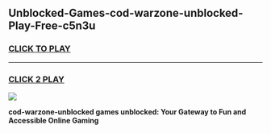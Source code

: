 
## Unblocked-Games-cod-warzone-unblocked-Play-Free-c5n3u
<h3>
<a href="https://premium76.site?title=cod-warzone-unblocked&ref=21A">CLICK TO PLAY</a></h3>
<hr>

<h3>
<a href="https://premium76.site?title=cod-warzone-unblocked&ref=21A">CLICK 2 PLAY</a>
  
</h3>

<a href="https://premium76.site?title=cod-warzone-unblocked&ref=21A"><img src="https://clearcache.store/games.png"></a>


**cod-warzone-unblocked games unblocked: Your Gateway to Fun and Accessible Online Gaming**
